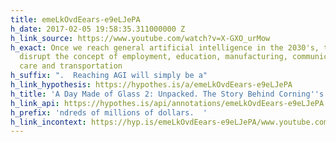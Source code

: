 ```yaml
---
title: emeLkOvdEears-e9eLJePA
h_date: 2017-02-05 19:58:35.311000000 Z
h_link_source: https://www.youtube.com/watch?v=X-GXO_urMow
h_exact: Once we reach general artificial intelligence in the 2030's, this will radically
  disrupt the concept of employment, education, manufacturing, communication, health
  care and transportation
h_suffix: ".  Reaching AGI will simply be a"
h_link_hypothesis: https://hypothes.is/a/emeLkOvdEears-e9eLJePA
h_title: 'A Day Made of Glass 2: Unpacked. The Story Behind Corning''s Vision. (2012)'
h_link_api: https://hypothes.is/api/annotations/emeLkOvdEears-e9eLJePA
h_prefix: 'ndreds of millions of dollars.  '
h_link_incontext: https://hyp.is/emeLkOvdEears-e9eLJePA/www.youtube.com/watch?v=X-GXO_urMow
---
```



